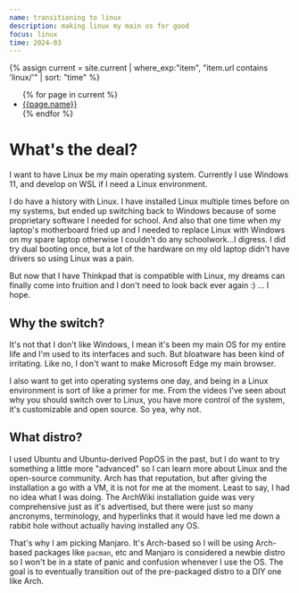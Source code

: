 ```yaml
---
name: transitioning to linux
description: making linux my main os for good
focus: linux
time: 2024-03
---
```


{% assign current = site.current | where_exp:"item", "item.url contains 'linux/'" | sort: "time" %}
<ul>
{% for page in current %}
    <li>
    <a href="{{page.url}}">{{page.name}}</a>
    </li>
{% endfor %}
</ul>

# What's the deal?

I want to have Linux be my main operating system. Currently I use Windows 11,
and develop on WSL if I need a Linux environment.

I do have a history with Linux. I have installed Linux multiple times before 
on my systems, but ended up switching back to Windows because of some 
proprietary software I needed for school. And also that one time when my
laptop's motherboard fried up and I needed to replace Linux with Windows on my
spare laptop otherwise I couldn't do any schoolwork...I digress. I did try dual 
booting once, but a lot of the hardware on my old laptop didn't have drivers so 
using Linux was a pain.

But now that I have Thinkpad that is compatible with Linux, my dreams can
finally come into fruition and I don't need to look back ever again :) ... I
hope.

## Why the switch?

It's not that I don't like Windows, I mean it's been my main OS for my entire
life and I'm used to its interfaces and such. But bloatware has been kind of
irritating. Like no, I don't want to make Microsoft Edge my main browser.

I also want to get into operating systems one day, and being in a Linux
environment is sort of like a primer for me. From the videos I've seen about why
you should switch over to Linux, you have more control of the system, it's
customizable and open source. So yea, why not.

## What distro?

I used Ubuntu and Ubuntu-derived PopOS in the past, but I do want to try something a little more "advanced" so I can learn more about Linux and the open-source community. Arch has that reputation, but after giving the installation a go with a VM, it is not for me at the moment. Least to say, I had no idea what I was doing. The ArchWiki installation guide was very comprehensive just as it's advertised, but there were just so many ancronyms, terminology, and hyperlinks that it would have led me down a rabbit hole without actually having installed any OS.

That's why I am picking Manjaro. It's Arch-based so I will be using Arch-based packages like `pacman`, etc and Manjaro is considered a newbie distro so I won't be in a state of panic and confusion whenever I use the OS. The goal is to eventually transition out of the pre-packaged distro to a DIY one like Arch.
